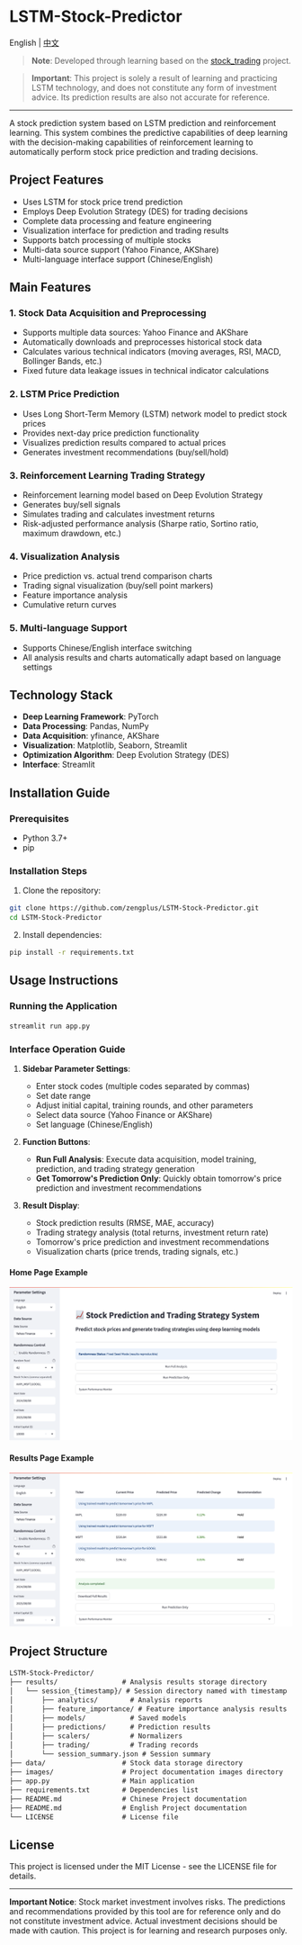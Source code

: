 # LSTM-Stock-Predictor

English | [中文](README.md)

> **Note**: Developed through learning based on the [stock_trading](https://github.com/MilleXi/stock_trading) project.

> **Important**: This project is solely a result of learning and practicing LSTM technology, and does not constitute any form of investment advice. Its prediction results are also not accurate for reference.

---

A stock prediction system based on LSTM prediction and reinforcement learning. This system combines the predictive capabilities of deep learning with the decision-making capabilities of reinforcement learning to automatically perform stock price prediction and trading decisions.

## Project Features

- Uses LSTM for stock price trend prediction
- Employs Deep Evolution Strategy (DES) for trading decisions
- Complete data processing and feature engineering
- Visualization interface for prediction and trading results
- Supports batch processing of multiple stocks
- Multi-data source support (Yahoo Finance, AKShare)
- Multi-language interface support (Chinese/English)

## Main Features

### 1. Stock Data Acquisition and Preprocessing
- Supports multiple data sources: Yahoo Finance and AKShare
- Automatically downloads and preprocesses historical stock data
- Calculates various technical indicators (moving averages, RSI, MACD, Bollinger Bands, etc.)
- Fixed future data leakage issues in technical indicator calculations

### 2. LSTM Price Prediction
- Uses Long Short-Term Memory (LSTM) network model to predict stock prices
- Provides next-day price prediction functionality
- Visualizes prediction results compared to actual prices
- Generates investment recommendations (buy/sell/hold)

### 3. Reinforcement Learning Trading Strategy
- Reinforcement learning model based on Deep Evolution Strategy
- Generates buy/sell signals
- Simulates trading and calculates investment returns
- Risk-adjusted performance analysis (Sharpe ratio, Sortino ratio, maximum drawdown, etc.)

### 4. Visualization Analysis
- Price prediction vs. actual trend comparison charts
- Trading signal visualization (buy/sell point markers)
- Feature importance analysis
- Cumulative return curves

### 5. Multi-language Support
- Supports Chinese/English interface switching
- All analysis results and charts automatically adapt based on language settings

## Technology Stack

- **Deep Learning Framework**: PyTorch
- **Data Processing**: Pandas, NumPy
- **Data Acquisition**: yfinance, AKShare
- **Visualization**: Matplotlib, Seaborn, Streamlit
- **Optimization Algorithm**: Deep Evolution Strategy (DES)
- **Interface**: Streamlit

## Installation Guide

### Prerequisites
- Python 3.7+
- pip

### Installation Steps

1. Clone the repository:
```bash
git clone https://github.com/zengplus/LSTM-Stock-Predictor.git
cd LSTM-Stock-Predictor
```

2. Install dependencies:
```bash
pip install -r requirements.txt
```

## Usage Instructions

### Running the Application
```bash
streamlit run app.py
```

### Interface Operation Guide

1. **Sidebar Parameter Settings**:
   - Enter stock codes (multiple codes separated by commas)
   - Set date range
   - Adjust initial capital, training rounds, and other parameters
   - Select data source (Yahoo Finance or AKShare)
   - Set language (Chinese/English)

2. **Function Buttons**:
   - **Run Full Analysis**: Execute data acquisition, model training, prediction, and trading strategy generation
   - **Get Tomorrow's Prediction Only**: Quickly obtain tomorrow's price prediction and investment recommendations

3. **Result Display**:
   - Stock prediction results (RMSE, MAE, accuracy)
   - Trading strategy analysis (total returns, investment return rate)
   - Tomorrow's price prediction and investment recommendations
   - Visualization charts (price trends, trading signals, etc.)

#### Home Page Example
![Home Page](images/home_page.png)

#### Results Page Example
![Results Page](images/results_page.png)

## Project Structure

```
LSTM-Stock-Predictor/
├── results/                # Analysis results storage directory
│   └── session_{timestamp}/ # Session directory named with timestamp
│       ├── analytics/        # Analysis reports
│       ├── feature_importance/ # Feature importance analysis results
│       ├── models/           # Saved models
│       ├── predictions/      # Prediction results
│       ├── scalers/          # Normalizers
│       ├── trading/          # Trading records
│       └── session_summary.json # Session summary
├── data/                   # Stock data storage directory
├── images/                 # Project documentation images directory
├── app.py                  # Main application
├── requirements.txt        # Dependencies list
├── README.md               # Chinese Project documentation
├── README.md               # English Project documentation
└── LICENSE                 # License file
```



## License

This project is licensed under the MIT License - see the LICENSE file for details.

---

**Important Notice**: Stock market investment involves risks. The predictions and recommendations provided by this tool are for reference only and do not constitute investment advice. Actual investment decisions should be made with caution. This project is for learning and research purposes only. 
